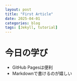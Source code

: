 ```yaml
---
layout: post
title: "First Article"
date: 2025-04-01
categories: blog
tags: [Jekyll, tutorial]
---
```


# 今日の学び

- GitHub Pagesは便利
- Markdownで書けるのが嬉しい
